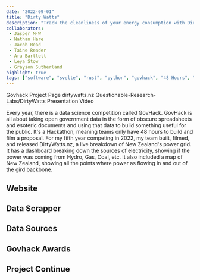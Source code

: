 ```yaml
---
date: "2022-09-01"
title: "Dirty Watts"
description: "Track the cleanliness of your energy consumption with Dirtywatts – the electricity usage app that helps you go green."
collaborators:
 - Jasper M-W
 - Nathan Hare
 - Jacob Read
 - Taine Reader
 - Ara Bartlett
 - Leya Stow
 - Grayson Sutherland
highlight: true
tags: ["software", "svelte", "rust", "python", "govhack", "48 Hours", "environmental"]
---
```


<script>
  import MarkdownLink from "$md/MarkdownLink.svelte";
  import YoutubeEmbed from "$md/YoutubeEmbed.svelte";
</script>


<MarkdownLink href="https://2022.hackerspace.govhack.org/projects/dirty_watts">Govhack Project Page</MarkdownLink>
<MarkdownLink href="https://dirtywatts.nz">dirtywatts.nz</MarkdownLink>
<MarkdownLink href="https://github.com/Questionable-Research-Labs/DirtyWatts">Questionable-Research-Labs/DirtyWatts</MarkdownLink>
<MarkdownLink href="https://www.youtube.com/watch?v=wvJlPGGfMgM">Presentation Video</MarkdownLink>

Every year, there is a data science competition called GovHack. GovHack is all about taking open government data in the form of obscure spreadsheets and esoteric documents and using that data to build something useful for the public. It's a Hackathon, meaning teams only have 48 hours to build and film a proposal. For my fifth year competing in 2022, my team built, filmed, and released DirtyWatts.nz, a live breakdown of New Zealand's power grid. It has a dashboard breaking down the sources of electricity, showing if the power was coming from Hydro, Gas, Coal, etc. It also included a map of New Zealand, showing all the points where power as flowing in and out of the gird backbone.

<YoutubeEmbed videoID="wvJlPGGfMgM"/>

## Website


## Data Scrapper

## Data Sources

## Govhack Awards

## Project Continue
